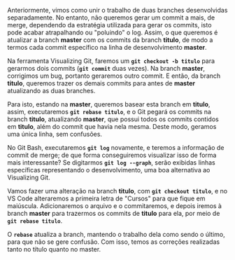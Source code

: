 Anteriormente, vimos como unir o trabalho de duas branches desenvolvidas separadamente. No entanto, não queremos gerar um commit a mais, de merge, dependendo da estratégia utilizada para gerar os commits, isto pode acabar atrapalhando ou "poluindo" o log. Assim, o que queremos é atualizar a branch **master** com os commits da branch **titulo**, de modo a termos cada commit específico na linha de desenvolvimento **master**.

Na ferramenta Visualizing Git, faremos um **`git checkout -b titulo`** para gerarmos dois commits (**`git commit`** duas vezes). Na branch **master**, corrigimos um bug, portanto geraremos outro commit. E então, da branch **titulo**, queremos trazer os demais commits para antes de **master** atualizando as duas branches.

Para isto, estando na **master**, queremos basear esta branch em **titulo**, assim, executaremos **`git rebase titulo`**, e o Git pegará os commits na branch **titulo**, atualizando **master**, que possui todos os commits contidos em **titulo**, além do commit que havia nela mesma. Deste modo, geramos uma única linha, sem confusões.

No Git Bash, executaremos **`git log`** novamente, e teremos a informação de commit de merge; de que forma conseguiremos visualizar isso de forma mais interessante? Se digitarmos **`git log --graph`**, serão exibidas linhas específicas representando o desenvolvimento, uma boa alternativa ao Visualizing Git.

Vamos fazer uma alteração na branch **titulo**, com **`git checkout titulo`**, e no VS Code alteraremos a primeira letra de "Cursos" para que fique em maiúscula. Adicionaremos o arquivo e o commitaremos, e depois iremos à branch **master** para trazermos os commits de **titulo** para ela, por meio de **`git rebase titulo`**.

O **`rebase`** atualiza a branch, mantendo o trabalho dela como sendo o último, para que não se gere confusão. Com isso, temos as correções realizadas tanto no título quanto no master.